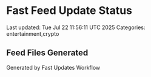 # Fast Feed Update Status
Last updated: Tue Jul 22 11:56:11 UTC 2025
Categories: entertainment,crypto

## Feed Files Generated

Generated by Fast Updates Workflow
